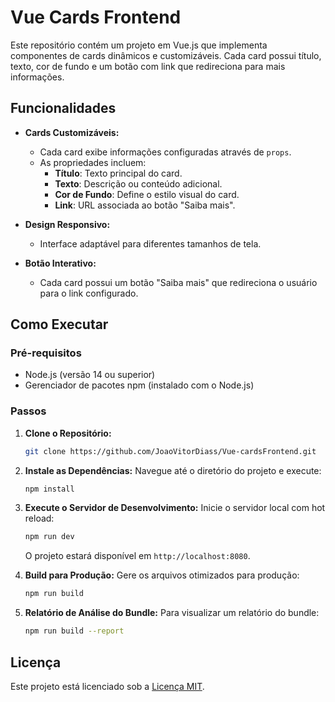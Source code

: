 # Vue Cards Frontend

Este repositório contém um projeto em Vue.js que implementa componentes de cards dinâmicos e customizáveis. Cada card possui título, texto, cor de fundo e um botão com link que redireciona para mais informações.

## Funcionalidades

- **Cards Customizáveis:**
  - Cada card exibe informações configuradas através de `props`.
  - As propriedades incluem:
    - **Título**: Texto principal do card.
    - **Texto**: Descrição ou conteúdo adicional.
    - **Cor de Fundo**: Define o estilo visual do card.
    - **Link**: URL associada ao botão "Saiba mais".

- **Design Responsivo:**
  - Interface adaptável para diferentes tamanhos de tela.

- **Botão Interativo:**
  - Cada card possui um botão "Saiba mais" que redireciona o usuário para o link configurado.

## Como Executar

### Pré-requisitos

- Node.js (versão 14 ou superior)
- Gerenciador de pacotes npm (instalado com o Node.js)

### Passos

1. **Clone o Repositório:**
   ```bash
   git clone https://github.com/JoaoVitorDiass/Vue-cardsFrontend.git
   ```

2. **Instale as Dependências:**
   Navegue até o diretório do projeto e execute:
   ```bash
   npm install
   ```

3. **Execute o Servidor de Desenvolvimento:**
   Inicie o servidor local com hot reload:
   ```bash
   npm run dev
   ```
   O projeto estará disponível em `http://localhost:8080`.

4. **Build para Produção:**
   Gere os arquivos otimizados para produção:
   ```bash
   npm run build
   ```

5. **Relatório de Análise do Bundle:**
   Para visualizar um relatório do bundle:
   ```bash
   npm run build --report
   ```

## Licença

Este projeto está licenciado sob a [Licença MIT](LICENSE).
